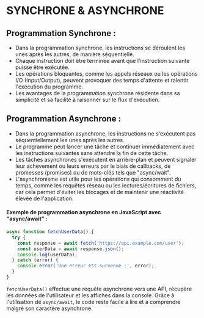  # SYNCHRONE & ASYNCHRONE

## Programmation Synchrone :

- Dans la programmation synchrone, les instructions se déroulent les unes après les autres, de manière séquentielle.
- Chaque instruction doit être terminée avant que l'instruction suivante puisse être exécutée.
- Les opérations bloquantes, comme les appels réseaux ou les opérations I/O (Input/Output), peuvent provoquer des temps d'attente et ralentir l'exécution du programme.
- Les avantages de la programmation synchrone résidente dans sa simplicité et sa facilité à raisonner sur le flux d'exécution.

## Programmation Asynchrone :

- Dans la programmation asynchrone, les instructions ne s'exécutent pas séquentiellement les unes après les autres.
- Le programme peut lancer une tâche et continuer immédiatement avec les instructions suivantes sans attendre la fin de cette tâche.
- Les tâches asynchrones s'exécutent en arrière-plan et peuvent signaler leur achèvement ou leurs erreurs par le biais de callbacks, de promesses (promises) ou de mots-clés tels que "async/wait".
- L'asynchronisme est utile pour les opérations qui consomment du temps, comme les requêtes réseau ou les lectures/écritures de fichiers, car cela permet d'éviter les blocages et de maintenir une réactivité élevée de l'application.

#### Exemple de programmation asynchrone en JavaScript avec "async/await" :
```js
async function fetchUserData() {
  try {
    const response = await fetch('https://api.example.com/user');
    const userData = await response.json();
    console.log(userData);
  } catch (error) {
    console.error('Une erreur est survenue :', error);
  }
}
```

``fetchUserData()`` effectue une requête asynchrone vers une API, récupère les données de l'utilisateur et les affiches dans la console. Grâce à l'utilisation de ``async/await``, le code reste facile à lire et à comprendre malgré son caractère asynchrone.